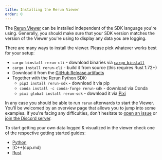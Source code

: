```yaml
---
title: Installing the Rerun Viewer
order: 0
---
```


The [Rerun Viewer](../reference/viewer/overview.md) can be installed independent of the SDK language you're using.
Generally, you should make sure that your SDK version matches the version of the Viewer you're using to display any data you are logging.

There are many ways to install the viewer. Please pick whatever works best for your setup:

* `cargo binstall rerun-cli` - download binaries via [`cargo binstall`](https://github.com/cargo-bins/cargo-binstall)
* `cargo install rerun-cli` - build it from source (this requires Rust 1.72+)
* Download it from the [GitHub Release artifacts](https://github.com/rerun-io/rerun/releases/)
* Together with the Rerun [Python SDK](python.md):
  * `pip3 install rerun-sdk` - download it via pip
  * `conda install -c conda-forge rerun-sdk` - download via Conda
  * `pixi global install rerun-sdk` - download it via [Pixi](https://prefix.dev/docs/pixi/overview)

In any case you should be able to run `rerun` afterwards to start the Viewer.
You'll be welcomed by an overview page that allows you to jump into some examples.
If you're facing any difficulties, don't hesitate to [open an issue](https://github.com/rerun-io/rerun/issues/new/choose) or [join the Discord server](https://discord.gg/PXtCgFBSmH).


To start getting your own data logged & visualized in the viewer check one of the respective getting started guides:
* [Python](python.md)
* [C++]cpp.md)
* [Rust](python.md)
